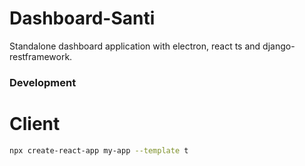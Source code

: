 # Dashboard-Santi

Standalone dashboard application with electron, react ts and django-restframework.

### Development

# Client
```bash
npx create-react-app my-app --template t
```
